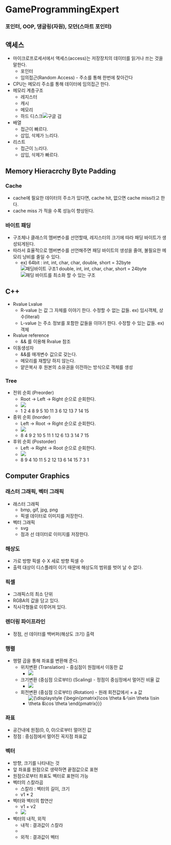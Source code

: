 ﻿# GameProgrammingExpert
### 포인터, OOP, 댕글링(자원), 모던(스마트 포인터) 

## 액세스
* 마이크로프로세서에서 액세스(access)는 저장장치의 데이터를 읽거나 쓰는 것을 말한다.
	* 포인터
	* 임의접근(Random Access) - 주소를 통해 한번에 찾아간다
* CPU는 메모리 주소를 통해 데이터에 임의접근 한다.
* 메모리 계층구조
	* 레지스터
	* 캐시
	* 메모리
	* 하드 디스크![구글 검](https://www.studytonight.com/computer-architecture/images/memory-heirarchy.png)
* 배열
	* 접근이 빠르다.
	* 삽입, 삭제가 느리다.
* 리스트
	* 접근이 느리다.
	* 삽입, 삭제가 빠르다.

## Memory Hieracrchy Byte Padding
### Cache
* cache에 필요한 데이터의 주소가 있다면, cache hit, 없으면 cache miss라고 한다.
* cache miss 가 적을 수록 성능이 향상된다.
### 바이트 패딩
* 구조체나 클래스의 멤버변수를 선언할때, 레지스터의 크기에 따라 패딩 바이트가 생성되게된다.
* 따라서 효율적으로 멤버변수를 선언해주면 패딩 바이트의 생성을 줄여, 불필요한 메모리 낭비를 줄일 수 있다.
	* ex) 64bit : int, int, char, char, double, short = 32byte
	![패딩바이트 구조1](https://blog.kakaocdn.net/dn/DricJ/btqUtXv0u1P/HevtSKMcIVm86xH1hqPokK/img.png)
						 double, int, int, char, char, short = 24byte
						 ![패딩 바이트를 최소화 할 수 있는 구조](https://blog.kakaocdn.net/dn/dqtfWm/btqUwy3kb9I/eVnfymjwPxxrKKMhL2toqk/img.png)

## C++
* Rvalue Lvalue
	*  R-value 는 값 그 자체를 이야기 한다.  수정할 수 없는 값들. ex) 임시객체, 상수(literal)
	*  L-value 는 주소 정보를 포함한 값들을 이야기 한다. 수정할 수 있는 값들. ex) 객체
* Rvalue reference
	* && 를 이용해 Rvalue 참조
* 이동생성자
	* &&를 매개변수 값으로 갖는다.
	* 메모리를 재할당 하지 않는다.
	* 얕은복사 후 원본의 소유권을 이전하는 방식으로 객체를 생성
### Tree
* 전위 순회 (Preorder)
	* Root -> Left -> Right 순으로 순회한다.
	* ![](https://t1.daumcdn.net/cfile/tistory/999E283D5AE877F614)
	* 1 2 4 8 9 5 10 11 3 6 12 13 7 14 15
* 중위 순회 (Inorder)
	* Left -> Root -> Right 순으로 순회한다.
	* ![](https://t1.daumcdn.net/cfile/tistory/99E18C365AE877F602)
	* 8 4 9 2 10 5 11 1 12 6 13 3 14 7 15
* 후위 순회 (Postorder)
	* Left -> Right -> Root 순으로 순회한다.
	* ![](https://t1.daumcdn.net/cfile/tistory/9924604B5AE877F609)
	* 8 9 4 10 11 5 2 12 13 6 14 15 7 3 1

## Computer Graphics
### 래스터 그래픽, 벡터 그래픽
* 래스터 그래픽
	* bmp, gif, jpg, png
	* 픽셀 데이터로 이미지를 저장한다.
* 벡터 그래픽 
	* svg
	* 점과 선 데이터로 이미지를 저장한다.

### 해상도
* 가로 방향 픽셀 수 X 세로 방향 픽셀 수
* 출력 대상이 디스플레이 이기 때문에 해상도의 범위를 벗어 날 수 없다.

### 픽셀
* 그래픽스의 최소 단위
* RGBA의 값을 담고 있다.
* 직사각형들로 이루어져 있다.

### 렌더링 파이프라인
* 정점, 선 데이터를 백버퍼(해상도 크기) 출력

### 행렬
* 행렬 곱을 통해 좌표를 변환해 준다.
	* 위치변환 (Translation) - 중심점이 원점에서 이동한 값
		* ![](http://www.opengl-tutorial.org/assets/images/tuto-3-matrix/translationMatrix.png)
	* 크기변환 (중심점 으로부터) (Scaling) - 정점이 중심정에서 멀어진 비율 값
		* ![](http://www.opengl-tutorial.org/assets/images/tuto-3-matrix/scalingMatrix.png)
	* 회전변환 (중심점 으로부터) (Rotation) - 원래 회전값에서 + a 값
		* ![{\displaystyle {\begin{pmatrix}\cos \theta &-\sin \theta \\\sin \theta &\cos \theta \end{pmatrix}}}](https://wikimedia.org/api/rest_v1/media/math/render/svg/ab40477843fea7939707c800ffd3b668ee8ce685)


### 좌표
* 공간내에 원점(0, 0, 0)으로부터 멀어진 값
* 정점 : 중심점에서 멀어진 꼭지점 좌표값

### 벡터
* 방향, 크기를 나타내는 것
* 앞 좌표를 원점으로 생략하면 끝점값으로 표현
* 원점으로부터 좌표도 벡터로 표현이 가능
* 벡터의 스칼라곱
	* 스칼라 : 벡터의 길이, 크기
	* v1 * 2
* 벡터와 벡터의 합연산
	* v1 + v2
	* ![](https://blog.kakaocdn.net/dn/bsDAHw/btqw1uJ6aSg/5NL7FmQ2mFk4ptFWDOLPUK/img.png)
* 벡터의 내적, 외적
	* 내적 : 결과값이 스칼라
	* 
	* 외적 : 결과값이 벡터
